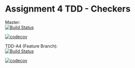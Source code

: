 # Assignment 4 TDD - Checkers 

Master:  
[![Build Status](https://travis-ci.com/cmput402-w19/assignment4tdd-checkers.svg?branch=master)](https://travis-ci.com/cmput402-w19/assignment4tdd-checkers)  
  
[![codecov](https://codecov.io/gh/cmput402-w19/assignment4tdd-checkers/branch/master/graph/badge.svg)](https://codecov.io/gh/cmput402-w19/assignment4tdd-checkers)   
  
TDD-A4 (Feature Branch):    
[![Build Status](https://travis-ci.com/cmput402-w19/assignment4tdd-checkers.svg?branch=TDD-A4)](https://travis-ci.com/cmput402-w19/assignment4tdd-checkers)  
  
[![codecov](https://codecov.io/gh/cmput402-w19/assignment4tdd-checkers/branch/TDD-A4/graph/badge.svg)](https://codecov.io/gh/cmput402-w19/assignment4tdd-checkers)
